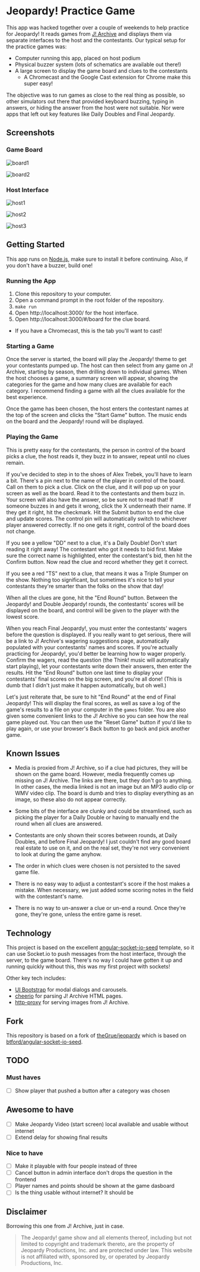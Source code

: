 # Jeopardy! Practice Game

This app was hacked together over a couple of weekends to help practice for Jeopardy! It reads games from [J! Archive](http://www.j-archive.com/) and displays them via separate interfaces to the host and the contestants. Our typical setup for the practice games was:

* Computer running this app, placed on host podium
* Physical buzzer system (lots of schematics are available out there!)
* A large screen to display the game board and clues to the contestants
  * A Chromecast and the Google Cast extension for Chrome make this super easy!

The objective was to run games as close to the real thing as possible, so other simulators out there that provided keyboard buzzing, typing in answers, or hiding the answer from the host were not suitable. Nor were apps that left out key features like Daily Doubles and Final Jeopardy.

## Screenshots

### Game Board

![board1](/screens/board1.png?raw=true "Game Board")

![board2](/screens/board2.png?raw=true "Game Board")

### Host Interface

![host1](/screens/host1.png?raw=true "Host Interface")

![host2](/screens/host2.png?raw=true "Host Interface")

![host3](/screens/host3.png?raw=true "Host Interface")

## Getting Started

This app runs on [Node.js](https://nodejs.org/), make sure to install it before continuing. Also, if you don't have a buzzer, build one!

### Running the App

1. Clone this repository to your computer.
2. Open a command prompt in the root folder of the repository.
3. `make run`
4. Open http://localhost:3000/ for the host interface.
5. Open http://localhost:3000/#/board for the clue board.
  * If you have a Chromecast, this is the tab you'll want to cast!

### Starting a Game

Once the server is started, the board will play the Jeopardy! theme to get your contestants pumped up. The host can then select from any game on J! Archive, starting by season, then drilling down to individual games. When the host chooses a game, a summary screen will appear, showing the categories for the game and how many clues are available for each category. I recommend finding a game with all the clues available for the best experience.

Once the game has been chosen, the host enters the contestant names at the top of the screen and clicks the "Start Game" button. The music ends on the board and the Jeopardy! round will be displayed.

### Playing the Game

This is pretty easy for the contestants, the person in control of the board picks a clue, the host reads it, they buzz in to answer, repeat until no clues remain.

If you've decided to step in to the shoes of Alex Trebek, you'll have to learn a bit. There's a pin next to the name of the player in control of the board. Call on them to pick a clue. Click on the clue, and it will pop up on your screen as well as the board. Read it to the contestants and them buzz in. Your screen will also have the answer, so be sure not to read that! If someone buzzes in and gets it wrong, click the X underneath their name. If they get it right, hit the checkmark. Hit the Submit button to end the clue and update scores. The control pin will automatically switch to whichever player answered correctly. If no one gets it right, control of the board does not change.

If you see a yellow "DD" next to a clue, it's a Daily Double! Don't start reading it right away! The contestant who got it needs to bid first. Make sure the correct name is highlighted, enter the contestant's bid, then hit the Confirm button. Now read the clue and record whether they get it correct.

If you see a red "TS" next to a clue, that means it was a Triple Stumper on the show. Nothing too significant, but sometimes it's nice to tell your contestants they're smarter than the folks on the show that day!

When all the clues are gone, hit the "End Round" button. Between the Jeopardy! and Double Jeopardy! rounds, the contestants' scores will be displayed on the board, and control will be given to the player with the lowest score.

When you reach Final Jeopardy!, you must enter the contestants' wagers before the question is displayed. If you really want to get serious, there will be a link to J! Archive's wagering suggestions page, automatically populated with your contestants' names and scores. If you're actually practicing for Jeopardy!, you'd better be learning how to wager properly. Confirm the wagers, read the question (the Think! music will automatically start playing), let your contestants write down their answers, then enter the results. Hit the "End Round" button one last time to display your contestants' final scores on the big screen, and you're all done! (This is dumb that I didn't just make it happen automatically, but oh well.)

Let's just reiterate that, be sure to hit "End Round" at the end of Final Jeopardy! This will display the final scores, as well as save a log of the game's results to a file on your computer in the `games` folder. You are also given some convenient links to the J! Archive so you can see how the real game played out. You can then use the "Reset Game" button if you'd like to play again, or use your browser's Back button to go back and pick another game.

## Known Issues

* Media is proxied from J! Archive, so if a clue had pictures, they will be shown on the game board. However, media frequently comes up missing on J! Archive. The links are there, but they don't go to anything. In other cases, the media linked is not an image but an MP3 audio clip or WMV video clip. The board is dumb and tries to display everything as an image, so these also do not appear correctly.

* Some bits of the interface are clunky and could be streamlined, such as picking the player for a Daily Double or having to manually end the round when all clues are answered.

* Contestants are only shown their scores between rounds, at Daily Doubles, and before Final Jeopardy! I just couldn't find any good board real estate to use on it, and on the real set, they're not very convenient to look at during the game anyhow.

* The order in which clues were chosen is not persisted to the saved game file.

* There is no easy way to adjust a contestant's score if the host makes a mistake. When necessary, we just added some scoring notes in the field with the contestant's name.

* There is no way to un-answer a clue or un-end a round. Once they're gone, they're gone, unless the entire game is reset.

## Technology

This project is based on the excellent [angular-socket-io-seed](https://github.com/btford/angular-socket-io-seed) template, so it can use Socket.io to push messages from the host interface, through the server, to the game board. There's no way I could have gotten it up and running quickly without this, this was my first project with sockets!

Other key tech includes:

* [UI Bootstrap](https://angular-ui.github.io/bootstrap/) for modal dialogs and carousels.
* [cheerio](https://github.com/cheeriojs/cheerio) for parsing J! Archive HTML pages.
* [http-proxy](https://github.com/nodejitsu/node-http-proxy) for serving images from J! Archive.

## Fork

This repository is based on a fork of [theGrue/jeopardy](https://github.com/theGrue/jeopardy) which is based on [btford/angular-socket-io-seed](https://github.com/btford/angular-socket-io-seed).

## TODO

### Must haves

- [ ] Show player that pushed a button after a category was chosen

## Awesome to have

- [ ] Make Jeopardy Video (start screen) local available and usable without internet
- [ ] Extend delay for showing final results

### Nice to have

- [ ] Make it playable with four people instead of three
- [ ] Cancel button in admin interface don't drops the question in the frontend
- [ ] Player names and points should be shown at the game dasboard
- [ ] Is the thing usable without internet? It should be

## Disclaimer

Borrowing this one from J! Archive, just in case.

> The Jeopardy! game show and all elements thereof, including but not limited to copyright and trademark thereto, are the property of Jeopardy Productions, Inc. and are protected under law. This website is not affiliated with, sponsored by, or operated by Jeopardy Productions, Inc.

